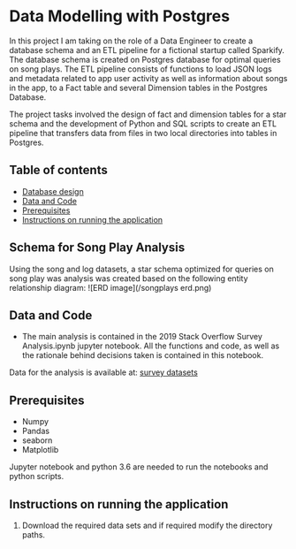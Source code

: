 # Data Modelling with Postgres
> 
In this project I am taking on the role of a Data Engineer to create a database schema and an ETL pipeline for a fictional startup called Sparkify. The database schema is created on Postgres database for optimal queries on song plays. The ETL pipeline consists of functions to load JSON logs and metadata related to app user activity as well as information about songs in the app, to a Fact table and several Dimension tables in the Postgres Database.

The project tasks involved the design of fact and dimension tables for a star schema and the development of Python and SQL scripts to create an ETL pipeline that transfers data from files in two local directories into tables in Postgres.

## Table of contents

* [Database design](#summary-of-results)
* [Data and Code](#data-and-code)
* [Prerequisites](#prerequisites)
* [Instructions on running the application](#instructions-on-running-the-application)

## Schema for Song Play Analysis
Using the song and log datasets, a star schema optimized for queries on song play was analysis was created based on the following entity relationship diagram:
![ERD image](/songplays erd.png)

## Data and Code
* The main analysis is contained in the 2019 Stack Overflow Survey Analysis.ipynb jupyter notebook. All the functions and code, as well as the rationale behind decisions taken is contained in this notebook.

Data for the analysis is available at: [survey datasets](https://insights.stackoverflow.com/survey)
## Prerequisites
* Numpy
* Pandas
* seaborn
* Matplotlib

Jupyter notebook and python 3.6 are needed to run the notebooks and python scripts.

## Instructions on running the application
1. Download the required data sets and if required modify the directory paths.

